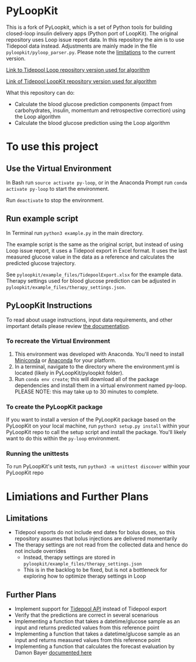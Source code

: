 # PyLoopKit 
This is a fork of PyLoopkit, which is a set of Python tools for building closed-loop insulin delivery apps (Python port of LoopKit).
The original repository uses Loop issue report data. In this repository the aim is to use Tidepool data instead. Adjustments are mainly made in the file `pyloopkit/pyloop_parser.py`. Please note the [limitations](#limitations) to the current version.

[Link to Tidepool Loop repository version used for algorithm](https://github.com/tidepool-org/Loop/tree/8c1dfdba38fbf6588b07cee995a8b28fcf80ef69)

[Link of Tidepool LoopKit repository version used for algorithm](https://github.com/tidepool-org/LoopKit/tree/57a9f2ba65ae3765ef7baafe66b883e654e08391)

What this repository can do:
- Calculate the blood glucose prediction components (impact from carbohydrates, insulin, momentum and retrospective correction) using the Loop algorithm
- Calculate the blood glucose prediction using the Loop algorithm

# To use this project

## Use the Virtual Environment
In Bash run `source activate py-loop`, or in the Anaconda Prompt
run `conda activate py-loop` to start the environment.

Run `deactivate` to stop the environment.

## Run example script
In Terminal run
`python3 example.py`
in the main directory. 

The example script is the same as the original script, but instead of using Loop issue report, it uses a Tidepool export in Excel format. It uses the last measured glucose value in the data as a reference and calculates the predicted glucose trajectory.

See `pyloopkit/example_files/TidepoolExport.xlsx` for the example data. Therapy settings used for blood glucose prediction can be adjusted in `pyloopkit/example_files/therapy_settings.json`.

## PyLoopKit Instructions
To read about usage instructions, input data requirements, and other important details please review [the documentation](pyloopkit/docs/pyloopkit_documentation.md).

### To recreate the Virtual Environment
1. This environment was developed with Anaconda. You'll need to install [Miniconda](https://conda.io/miniconda.html) or [Anaconda](https://anaconda-installer.readthedocs.io/en/latest/) for your platform.
2. In a terminal, navigate to the directory where the environment.yml 
is located (likely in PyLoopKit/pyloopkit folder).
3. Run `conda env create`; this will download all of the package dependencies
and install them in a virtual environment named py-loop. PLEASE NOTE: this
may take up to 30 minutes to complete.

### To create the PyLoopKit package
If you want to install a version of the PyLoopKit package based on the PyLoopKit on your local machine, run `python3 setup.py install` within your PyLoopKit repo to call the setup script and install the package. You'll likely want to do this within the `py-loop` environment.

### Running the unittests
To run PyLoopKit's unit tests, run `python3 -m unittest discover` within your PyLoopKit repo

# Limiations and Further Plans

<a name="limitations"></a> 
## Limitations 
- Tidepool exports do not include end dates for bolus doses, so this repository assumes that bolus injections are delivered momentarily
- The therapy settings are not read from the collected data and hence do not include overrides
	- Instead, therapy settings are stored in `pyloopkit/example_files/therapy_settings.json`
	- This is in the backlog to be fixed, but is not a bottleneck for exploring how to optimize therapy settings in Loop

## Further Plans 
- Implement support for [Tidepool API](https://github.com/tidepool-org/data-science-tidepool-api-python) instead of Tidepool export
- Verify that the predictions are correct in several scenarious
- Implementing a function that takes a datetime/glucose sample as an input and returns predicted values from this reference point
- Implementing a function that takes a datetime/glucose sample as an input and returns measured values from this reference point
- Implementing a function that calculates the forecast evaluation by Damon Bayer [documented here](https://docs.google.com/document/d/14AJ9u2oGJiiJU1cWVDf_rC_WdJc0oOj1uIkXutOovQU/edit)














